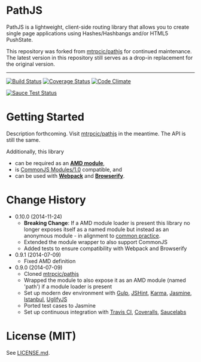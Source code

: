 # PathJS

PathJS is a lightweight, client-side routing library that allows you to create single page applications using Hashes/Hashbangs and/or HTML5 PushState.

This repository was forked from [mtrpcic/pathjs](https://github.com/mtrpcic/pathjs) for continued maintenance. The latest version in this repository still serves as a drop-in replacement for the original version.

---

[![Build Status](https://travis-ci.org/analog-nico/pathjs-amd.svg?branch=master)](https://travis-ci.org/analog-nico/pathjs-amd) [![Coverage Status](https://img.shields.io/coveralls/analog-nico/pathjs-amd.svg?branch=master)](https://coveralls.io/r/analog-nico/pathjs-amd?branch=master) [![Code Climate](https://codeclimate.com/github/analog-nico/pathjs-amd.png)](https://codeclimate.com/github/analog-nico/pathjs-amd)

[![Sauce Test Status](https://saucelabs.com/browser-matrix/analog-nico.svg)](https://saucelabs.com/u/analog-nico)

# Getting Started

Description forthcoming.
Visit [mtrpcic/pathjs](https://github.com/mtrpcic/pathjs) in the meantime. The API is still the same.

Additionally, this library
- can be required as an [**AMD module**](http://requirejs.org/docs/whyamd.html#amd),
- is [CommonJS Modules/1.0](http://wiki.commonjs.org/wiki/Modules/1.0) compatible, and
- can be used with [**Webpack**](http://webpack.github.io) and [**Browserify**](http://browserify.org).

# Change History

- 0.10.0 (2014-11-24)
    - **Breaking Change**: If a AMD module loader is present this library no longer exposes itself as a named module but instead as an anonymous module - in alignment to [common practice](https://github.com/jrburke/requirejs/wiki/Updating-existing-libraries#register-as-an-anonymous-module-).
    - Extended the module wrapper to also support CommonJS
    - Added tests to ensure compatibility with Webpack and Browserify
- 0.9.1 (2014-07-09)
    - Fixed AMD definition
- 0.9.0 (2014-07-09)
	- Cloned [mtrpcic/pathjs](https://github.com/mtrpcic/pathjs)
	- Wrapped the module to also expose it as an AMD module (named 'path') if a module loader is present
	- Set up modern dev environment with [Gulp](http://gulpjs.com), [JSHint](http://www.jshint.com), [Karma](http://karma-runner.github.io), [Jasmine](http://jasmine.github.io), [Istanbul](http://gotwarlost.github.io/istanbul/), [UglifyJS](http://lisperator.net/uglifyjs/)
	- Ported test cases to Jasmine
	- Set up continuous integration with [Travis CI](https://travis-ci.org), [Coveralls](https://coveralls.io), [Saucelabs](https://saucelabs.com)

# License (MIT)

See [LICENSE.md](LICENSE.md).
